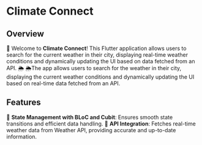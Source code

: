 # Climate Connect

## Overview
🚀 Welcome to **Climate Connect**! This Flutter application allows users to search for the current weather in their city, displaying real-time weather conditions and dynamically updating the UI based on data fetched from an API. 🌦️
🌦️The app allows users to search for the weather in their city, displaying the current weather conditions and dynamically updating the UI based on real-time data fetched from an API. 

## Features
🔎 **State Management with BLoC and Cubit**: Ensures smooth state transitions and efficient data handling.
🔎 **API Integration**: Fetches real-time weather data from Weather API, providing accurate and up-to-date information.

